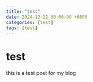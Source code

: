 ```yaml
---
title: "test"
date: 2024-12-22 00:00:00 +0800
categories: [test]
tags: [test]
---
```


# test

this is a test post for my blog